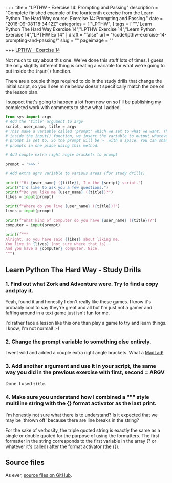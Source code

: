 +++
title = "LPTHW - Exercise 14: Prompting and Passing"
description = "Complete finished example of the fourteenth exercise from the Learn Python The Hard Way course. Exercise 14: Prompting and Passing."
date = "2016-09-08T18:34:12Z"
categories = [
  "LPTHW",
]
tags = [
  "","Learn Python The Hard Way Exercise 14","LPTHW Exercise 14","Learn Python Exercise 14","LPTHW Ex 14"
]
draft = "false"
url = "/code/lpthw-exercise-14-prompting-and-passing/"
slug = ""
pageimage = ""

+++
[LPTHW - Exercise 14](http://learnpythonthehardway.org/book/ex14.html)

Not much to say about this one. We've done this stuff lots of times. I guess the only slightly different thing is creating a variable for what we're going to put inside the `input()` function.

There are a couple things required to do in the study drills that change the initial script, so you'll see mine below doesn't specifically match the one on the lesson plan. 

I suspect that's going to happen a lot from now on so I'll be publishing my completed work with comments to show what I added.

```python
from sys import argv
# Add the 'title' argument to argv
script, user_name, title = argv
# This make a variable called 'prompt' which we set to what we want. Then, when
# inside the input() function, we insert the variable to output whatever 
# prompt is set to. So the prompt will be >  with a space. You can shange all 
# prompts in one place using this method. 

# Add couple extra right angle brackets to prompt

prompt = '>>> '

# Add extra agrv variable to various areas (for study drills)

print(f"Hi {user_name} ({title}), I'm the {script} script.")
print("I'd like to ask you a few questions.")
print(f"Do you like me {user_name} ({title})?")
likes = input(prompt)

print(f"Where do you live {user_name} ({title})?")
lives = input(prompt)

print(f"What kind of computer do you have {user_name} ({title})?")
computer = input(prompt)

print(f"""
Alright, so you have said {likes} about liking me.
You live in {lives} (not sure where that is).
And you have a {computer} computer. Nice.
""")
```

## Learn Python The Hard Way - Study Drills

### 1. Find out what Zork and Adventure were. Try to find a copy and play it.

Yeah, found it and honestly I don't really like these games. I know it's probably cool to say they're great and all but I'm just not a gamer and faffing around in a text game just isn't fun for me.

I'd rather face a lesson like this one than play a game to try and learn things. I know, I'm not normal! :-)

### 2. Change the prompt variable to something else entirely.

I went wild and added a couple extra right angle brackets. What a [MadLad!](https://www.reddit.com/r/madlads)

### 3. Add another argument and use it in your script, the same way you did in the previous exercise with first, second = ARGV

Done. I used `title`.

### 4. Make sure you understand how I combined a """ style multiline string with the {} format activator as the last print.

I'm honestly not sure what there is to understand? Is it expected that we may be 'thrown off' because there are line breaks in the string? 

For the sake of verbosity, the triple quoted string is exactly the same as a single or double quoted for the purpose of using the formatters. The first formatter in the string corresponds to the first variable in the array (? or whatever it's called) after the format activator (the {}).

## Source files

As ever, [source files on GitHub](https://github.com/PuffinBlue/LPTHW).
